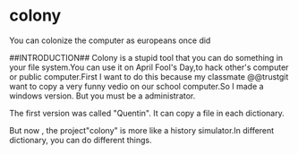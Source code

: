 # colony
You can colonize the computer as europeans once did

##INTRODUCTION##
Colony is a stupid tool that you can do something in your file system.You can use it on April Fool's Day,to hack other's computer or public computer.First I want to do this because my classmate @@trustgit want to copy a very funny vedio on our school computer.So I made a windows version. But you must be a administrator.

The first version was called "Quentin". It can copy a file in each dictionary.

But now , the project"colony" is more like a history simulator.In different dictionary, you can do different things.

